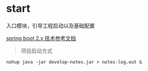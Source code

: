 # start
入口模块，引导工程启动以及基础配置

[spring boot 2.x 技术参考文档](http://static.kancloud.cn/kim_gao/spring-boot) 


> 项目启动方式

```
nohup java -jar develop-notes.jar > notes-log.out &
```